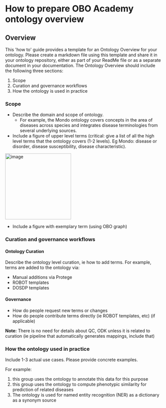 # How to prepare OBO Academy ontology overview 

## Overview
This 'how to' guide provides a template for an Ontology Overview for your ontology. Please create a markdown file using this template and share it in your ontology repository, either as part of your ReadMe file or as a separate document in your documentation. The Ontology Overview should include the following three sections:
1. Scope
2. Curation and governance workflows
3. How the ontology is used in practice

### Scope
- Describe the domain and scope of ontology. 
    - For example, the Mondo ontology covers concepts in the area of diseases across species and integrates disease terminologies from several underlying sources.
- Include a figure of upper level terms (critical: give a list of all the high level terms that the ontology covers (1-2 levels). Eg Mondo: disease or disorder, disease susceptibility, disease characteristic). 

<img width="212" alt="image" src="https://user-images.githubusercontent.com/6722114/187983205-758a5453-98ba-42cc-8fce-f7f81b37e8f5.png">

- Include a figure with exemplary term (using OBO graph)  

### Curation and governance workflows

#### Ontology Curation

Describe the ontology level curation, ie how to add terms. For example, terms are added to the ontology via:
- Manual additions via Protege
- ROBOT templates
- DOSDP templates

#### Governance

- How do people request new terms or changes
- How do people contribute terms directly (ie ROBOT templates, etc) (if applicable)

**Note:** There is no need for details about QC, ODK unless it is related to curation (ie pipeline that automatically generates mappings, include that)

### How the ontology used in practice

Include 1-3 actual use cases. Please provide concrete examples.

For example:

1. this group uses the ontology to annotate this data for this purpose
2. this group uses the ontology to compute phenotypic similarity for prediction of related diseases
3. The ontology is used for named entity recognition (NER) as a dictionary as a synonym source	
